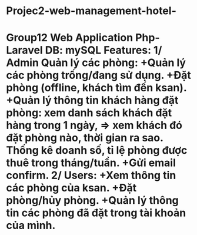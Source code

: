 # Projec2-web-management-hotel-
# Group12  Web Application  Php-Laravel DB: mySQL Features:  1/ Admin Quản lý các phòng:  +Quản lý các phòng trống/đang sử dụng.  +Đặt phòng (offline, khách tìm đến ksan).  +Quản lý thông tin khách hàng đặt phòng: xem danh sách khách đặt hàng trong 1 ngày, => xem khách đó đặt phòng nào, thời gian ra sao. Thống kê doanh số, tỉ lệ phòng được thuê trong tháng/tuần.  +Gửi email confirm.  2/ Users:  +Xem thông tin các phòng của ksan.  +Đặt phòng/hủy phòng.  +Quản lý thông tin các phòng đã đặt trong tài khoản của mình.
